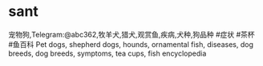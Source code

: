 # sant
宠物狗,Telegram:@abc362,牧羊犬,猎犬,观赏鱼,疾病,犬种,狗品种 #症状 #茶杯 #鱼百科 Pet dogs, shepherd dogs, hounds, ornamental fish, diseases, dog breeds, dog breeds, symptoms, tea cups, fish encyclopedia
